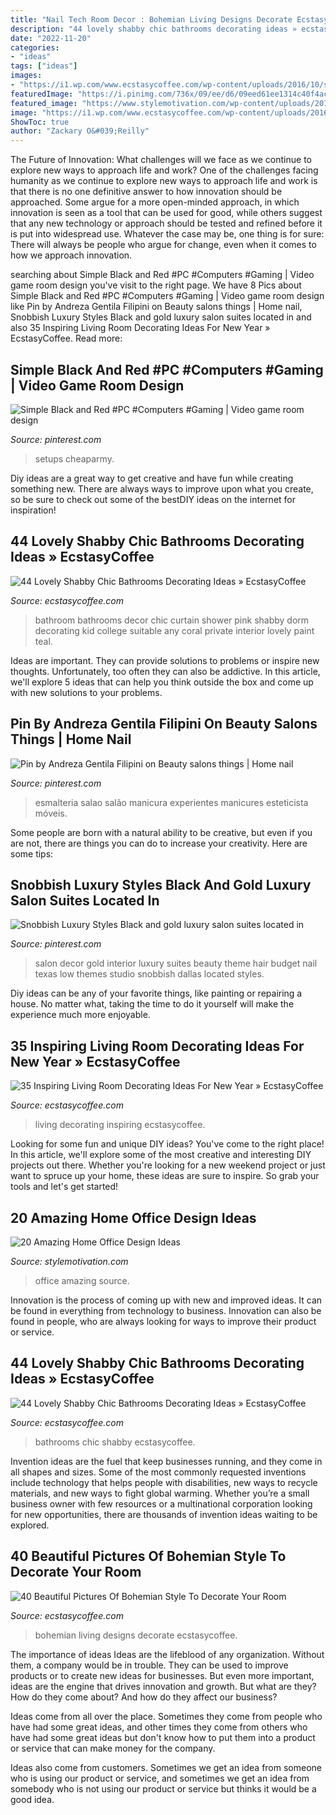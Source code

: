 ```yaml
---
title: "Nail Tech Room Decor : Bohemian Living Designs Decorate Ecstasycoffee"
description: "44 lovely shabby chic bathrooms decorating ideas » ecstasycoffee"
date: "2022-11-20"
categories:
- "ideas"
tags: ["ideas"]
images:
- "https://i1.wp.com/www.ecstasycoffee.com/wp-content/uploads/2016/10/shabby-chic-bathrooms-15.jpg?resize=736%2C1103"
featuredImage: "https://i.pinimg.com/736x/09/ee/d6/09eed61ee1314c40f4ac6a80a2083874.jpg"
featured_image: "https://www.stylemotivation.com/wp-content/uploads/2013/09/20-Amazing-Home-Office-Design-Ideas-11.jpg"
image: "https://i1.wp.com/www.ecstasycoffee.com/wp-content/uploads/2016/10/shabby-chic-bathrooms-15.jpg?resize=736%2C1103"
ShowToc: true
author: "Zackary O&#039;Reilly"
---
```



The Future of Innovation: What challenges will we face as we continue to explore new ways to approach life and work?
One of the challenges facing humanity as we continue to explore new ways to approach life and work is that there is no one definitive answer to how innovation should be approached. Some argue for a more open-minded approach, in which innovation is seen as a tool that can be used for good, while others suggest that any new technology or approach should be tested and refined before it is put into widespread use. Whatever the case may be, one thing is for sure: There will always be people who argue for change, even when it comes to how we approach innovation.

	

		
searching about Simple Black and Red #PC #Computers #Gaming | Video game room design you've visit to the right page. We have 8 Pics about Simple Black and Red #PC #Computers #Gaming | Video game room design like Pin by Andreza Gentila Filipini on Beauty salons things | Home nail, Snobbish Luxury Styles Black and gold luxury salon suites located in and also 35 Inspiring Living Room Decorating Ideas For New Year » EcstasyCoffee. Read more:
		
    
## Simple Black And Red #PC #Computers #Gaming | Video Game Room Design

<img loading=lazy src="https://i.pinimg.com/736x/26/1d/74/261d74b8205aace082b86186944f4fab.jpg" onerror="this.onerror=null;this.src='https://tse3.mm.bing.net/th?id=OIP.uZNxRkwbDKTRwNq6RjflbQHaFj&amp;pid=15.1';" alt="Simple Black and Red #PC #Computers #Gaming | Video game room design">

_Source: pinterest.com_

>setups cheaparmy. 

	

Diy ideas are a great way to get creative and have fun while creating something new. There are always ways to improve upon what you create, so be sure to check out some of the bestDIY ideas on the internet for inspiration!

    
## 44 Lovely Shabby Chic Bathrooms Decorating Ideas » EcstasyCoffee

<img loading=lazy src="https://i1.wp.com/www.ecstasycoffee.com/wp-content/uploads/2016/10/shabby-chic-bathrooms-15.jpg?resize=736%2C1103" onerror="this.onerror=null;this.src='https://tse1.mm.bing.net/th?id=OIP.svvlBLxUruGS1oa7uzdMWwHaLG&amp;pid=15.1';" alt="44 Lovely Shabby Chic Bathrooms Decorating Ideas » EcstasyCoffee">

_Source: ecstasycoffee.com_

>bathroom bathrooms decor chic curtain shower pink shabby dorm decorating kid college suitable any coral private interior lovely paint teal. 

	

Ideas are important. They can provide solutions to problems or inspire new thoughts. Unfortunately, too often they can also be addictive. In this article, we'll explore 5 ideas that can help you think outside the box and come up with new solutions to your problems.

    
## Pin By Andreza Gentila Filipini On Beauty Salons Things | Home Nail

<img loading=lazy src="https://i.pinimg.com/736x/9e/8c/9d/9e8c9d47ce9d8822e79dd509e0e720d3.jpg" onerror="this.onerror=null;this.src='https://tse4.mm.bing.net/th?id=OIP.xvt6zH_XMWoYwDVM2-6dTgHaLF&amp;pid=15.1';" alt="Pin by Andreza Gentila Filipini on Beauty salons things | Home nail">

_Source: pinterest.com_

>esmalteria salao salão manicura experientes manicures esteticista móveis. 

	

Some people are born with a natural ability to be creative, but even if you are not, there are things you can do to increase your creativity. Here are some tips:

    
## Snobbish Luxury Styles Black And Gold Luxury Salon Suites Located In

<img loading=lazy src="https://i.pinimg.com/736x/09/ee/d6/09eed61ee1314c40f4ac6a80a2083874.jpg" onerror="this.onerror=null;this.src='https://tse1.mm.bing.net/th?id=OIP.ryjY0g-sZrLnPsJtYQDQDwHaJ3&amp;pid=15.1';" alt="Snobbish Luxury Styles Black and gold luxury salon suites located in">

_Source: pinterest.com_

>salon decor gold interior luxury suites beauty theme hair budget nail texas low themes studio snobbish dallas located styles. 

	

Diy ideas can be any of your favorite things, like painting or repairing a house. No matter what, taking the time to do it yourself will make the experience much more enjoyable.

    
## 35 Inspiring Living Room Decorating Ideas For New Year » EcstasyCoffee

<img loading=lazy src="https://i1.wp.com/www.ecstasycoffee.com/wp-content/uploads/2016/11/creative-living-room14.jpg?resize=600%2C784" onerror="this.onerror=null;this.src='https://tse4.mm.bing.net/th?id=OIP.t6VSn3EwGJQpa-IOiVLt6QHaJr&amp;pid=15.1';" alt="35 Inspiring Living Room Decorating Ideas For New Year » EcstasyCoffee">

_Source: ecstasycoffee.com_

>living decorating inspiring ecstasycoffee. 

	

Looking for some fun and unique DIY ideas? You've come to the right place! In this article, we'll explore some of the most creative and interesting DIY projects out there. Whether you're looking for a new weekend project or just want to spruce up your home, these ideas are sure to inspire. So grab your tools and let's get started!

    
## 20 Amazing Home Office Design Ideas

<img loading=lazy src="https://www.stylemotivation.com/wp-content/uploads/2013/09/20-Amazing-Home-Office-Design-Ideas-11.jpg" onerror="this.onerror=null;this.src='https://tse1.mm.bing.net/th?id=OIP.HXuwOxYXWANdmrNeBEKHYwAAAA&amp;pid=15.1';" alt="20 Amazing Home Office Design Ideas">

_Source: stylemotivation.com_

>office amazing source. 

	

Innovation is the process of coming up with new and improved ideas. It can be found in everything from technology to business. Innovation can also be found in people, who are always looking for ways to improve their product or service.

    
## 44 Lovely Shabby Chic Bathrooms Decorating Ideas » EcstasyCoffee

<img loading=lazy src="https://i2.wp.com/www.ecstasycoffee.com/wp-content/uploads/2016/10/shabby-chic-bathrooms-34.jpg" onerror="this.onerror=null;this.src='https://tse4.mm.bing.net/th?id=OIP.Ut_1v5EglXYtTFZXNmwt2wHaK4&amp;pid=15.1';" alt="44 Lovely Shabby Chic Bathrooms Decorating Ideas » EcstasyCoffee">

_Source: ecstasycoffee.com_

>bathrooms chic shabby ecstasycoffee. 

	

Invention ideas are the fuel that keep businesses running, and they come in all shapes and sizes. Some of the most commonly requested inventions include technology that helps people with disabilities, new ways to recycle materials, and new ways to fight global warming. Whether you’re a small business owner with few resources or a multinational corporation looking for new opportunities, there are thousands of invention ideas waiting to be explored.

    
## 40 Beautiful Pictures Of Bohemian Style To Decorate Your Room

<img loading=lazy src="https://i0.wp.com/www.ecstasycoffee.com/wp-content/uploads/2016/10/Bohemian-Living-Room-Designs-35.jpg?resize=600%2C881" onerror="this.onerror=null;this.src='https://tse3.mm.bing.net/th?id=OIP.YRsEy2Wyo410chk2s7XReAHaK3&amp;pid=15.1';" alt="40 Beautiful Pictures Of Bohemian Style To Decorate Your Room">

_Source: ecstasycoffee.com_

>bohemian living designs decorate ecstasycoffee. 

	

The importance of ideas
Ideas are the lifeblood of any organization. Without them, a company would be in trouble. They can be used to improve products or to create new ideas for businesses. But even more important, ideas are the engine that drives innovation and growth.
But what are they? How do they come about? And how do they affect our business?

Ideas come from all over the place. Sometimes they come from people who have had some great ideas, and other times they come from others who have had some great ideas but don't know how to put them into a product or service that can make money for the company.

Ideas also come from customers. Sometimes we get an idea from someone who is using our product or service, and sometimes we get an idea from somebody who is not using our product or service but thinks it would be a good idea.

